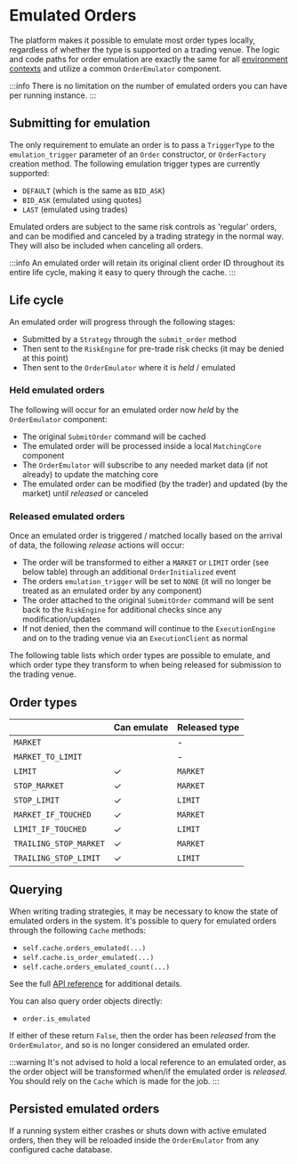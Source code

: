 # Emulated Orders

The platform makes it possible to emulate most order types locally, regardless
of whether the type is supported on a trading venue. The logic and code paths for
order emulation are exactly the same for all [environment contexts](/concepts/architecture.md#environment-contexts)
and utilize a common `OrderEmulator` component.

:::info
There is no limitation on the number of emulated orders you can have per running instance.
:::

## Submitting for emulation
The only requirement to emulate an order is to pass a `TriggerType` to the `emulation_trigger`
parameter of an `Order` constructor, or `OrderFactory` creation method. The following
emulation trigger types are currently supported:
- `DEFAULT` (which is the same as `BID_ASK`)
- `BID_ASK` (emulated using quotes)
- `LAST` (emulated using trades)

Emulated orders are subject to the same risk controls as 'regular' orders, and can be
modified and canceled by a trading strategy in the normal way. They will also be included
when canceling all orders.

:::info
An emulated order will retain its original client order ID throughout its entire life cycle, making it easy to query through the cache.
:::

## Life cycle
An emulated order will progress through the following stages:
- Submitted by a `Strategy` through the `submit_order` method
- Then sent to the `RiskEngine` for pre-trade risk checks (it may be denied at this point)
- Then sent to the `OrderEmulator` where it is _held_ / emulated

### Held emulated orders
The following will occur for an emulated order now _held_ by the `OrderEmulator` component:
- The original `SubmitOrder` command will be cached
- The emulated order will be processed inside a local `MatchingCore` component
- The `OrderEmulator` will subscribe to any needed market data (if not already) to update the matching core
- The emulated order can be modified (by the trader) and updated (by the market) until _released_ or canceled

### Released emulated orders
Once an emulated order is triggered / matched locally based on the arrival of data, the following
_release_ actions will occur:
- The order will be transformed to either a `MARKET` or `LIMIT` order (see below table) through an additional `OrderInitialized` event
- The orders `emulation_trigger` will be set to `NONE` (it will no longer be treated as an emulated order by any component)
- The order attached to the original `SubmitOrder` command will be sent back to the `RiskEngine` for additional checks since any modification/updates
- If not denied, then the command will continue to the `ExecutionEngine` and on to the trading venue via an `ExecutionClient` as normal

The following table lists which order types are possible to emulate, and
which order type they transform to when being released for submission to the
trading venue.

## Order types
|                        | Can emulate | Released type |
|------------------------|-------------|---------------|
| `MARKET`               |             | -             |
| `MARKET_TO_LIMIT`      |             | -             |
| `LIMIT`                | ✓           | `MARKET`      |
| `STOP_MARKET`          | ✓           | `MARKET`      |
| `STOP_LIMIT`           | ✓           | `LIMIT`       |
| `MARKET_IF_TOUCHED`    | ✓           | `MARKET`      |
| `LIMIT_IF_TOUCHED`     | ✓           | `LIMIT`       |
| `TRAILING_STOP_MARKET` | ✓           | `MARKET`      |
| `TRAILING_STOP_LIMIT`  | ✓           | `LIMIT`       |

## Querying
When writing trading strategies, it may be necessary to know the state of emulated orders in the system.
It's possible to query for emulated orders through the following `Cache` methods:
- `self.cache.orders_emulated(...)`
- `self.cache.is_order_emulated(...)`
- `self.cache.orders_emulated_count(...)`

See the full [API reference](../../api_reference/cache) for additional details.

You can also query order objects directly:
- `order.is_emulated`

If either of these return `False`, then the order has been _released_ from the
`OrderEmulator`, and so is no longer considered an emulated order.

:::warning
It's not advised to hold a local reference to an emulated order, as the order
object will be transformed when/if the emulated order is _released_. You should rely
on the `Cache` which is made for the job.
:::

## Persisted emulated orders
If a running system either crashes or shuts down with active emulated orders, then
they will be reloaded inside the `OrderEmulator` from any configured cache database.
